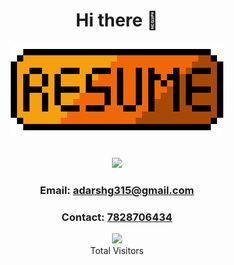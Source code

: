 <h1 align="center" style="border-bottom: none">Hi there 👋</h1>
<!-- <h2 align="center" >I am a computer science graduate who loves to learn and explore different possibilities in the technology.</h2>-->
<!-- <h2 align="center"> Open for full time job opprtunities as a software developer</h2>-->
<p align="center">
 <a href="https://drive.google.com/file/d/1wBd7tiB0FrbTjiJqXHB3sqiBBX8uzBUh/view?usp=sharing">
   <img src="/1e4ed6ace0977ce.png" alt="Resume"/>
 </a>
</p>

<p align="center">
 <br />
 <img src="https://github-readme-stats.vercel.app/api?username=adarshg315&show_icons=true" />
 <h3 align="center"> Email: <a href="mailto:adarshg315@gmail.com">adarshg315@gmail.com</a></h3>
 <h3 align="center"> Contact: <a href="tel:+9178287064354">7828706434</a></h3>
</p>

<p align="center">
<img src="https://profile-counter.glitch.me/{Adarshg315}/count.svg" /><br>
  Total Visitors 
</p>


